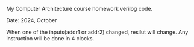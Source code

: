 My Computer Architecture course homework verilog code.

Date: 2024, October

When one of the inputs(addr1 or addr2) changed, resilut will change.
Any instruction will be done in 4 clocks.
